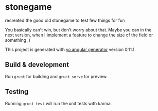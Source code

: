 # stonegame
recreated the good old stonegame to test few things for fun

You basically can't win, but don't worry about that. Maybe you can in the next version, when I implement a feature to change the size of the field or something ;)

This project is generated with [yo angular generator](https://github.com/yeoman/generator-angular)
version 0.11.1.

## Build & development

Run `grunt` for building and `grunt serve` for preview.

## Testing

Running `grunt test` will run the unit tests with karma.
